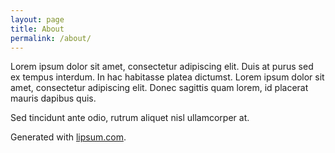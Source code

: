 ```yaml
---
layout: page
title: About
permalink: /about/
---
```


Lorem ipsum dolor sit amet, consectetur adipiscing elit. Duis at purus sed ex tempus interdum. In hac habitasse platea dictumst. Lorem ipsum dolor sit amet, consectetur adipiscing elit. Donec sagittis quam lorem, id placerat mauris dapibus quis.

Sed tincidunt ante odio, rutrum aliquet nisl ullamcorper at.

Generated with [lipsum.com](http://www.lipsum.com/).